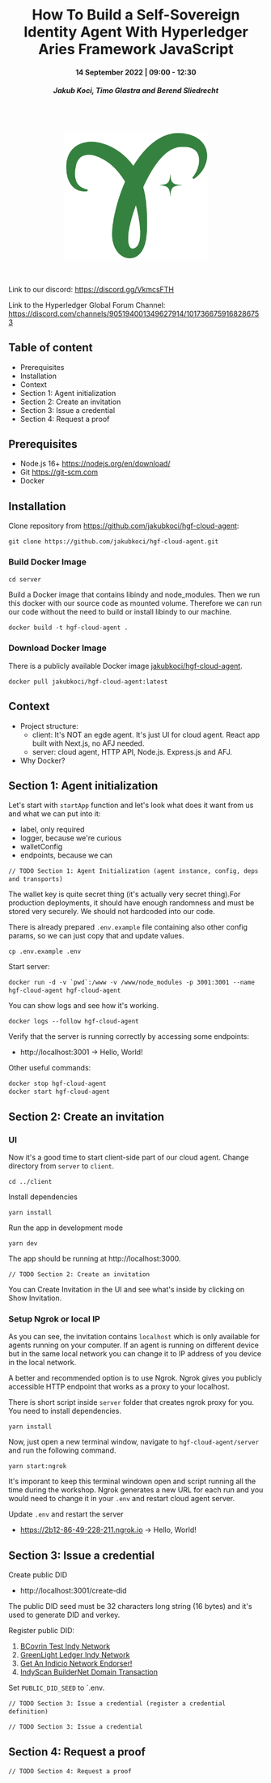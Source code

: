 <h1 align="center">How To Build a Self-Sovereign Identity Agent With Hyperledger Aries Framework JavaScript</h1>
<h4 align="center">14 September 2022 | 09:00 - 12:30</h4>
<h5 align="center">Jakub Koci, Timo Glastra and Berend Sliedrecht</h5>
<p align="center">
<br>
<br>
<br>
<img
  alt="Hyperledger Aries logo"
  src="https://raw.githubusercontent.com/hyperledger/aries-framework-javascript/aa31131825e3331dc93694bc58414d955dcb1129/images/aries-logo.png"
  height="250px"
/>
<br>
<br>
<br>
</p>

Link to our discord: https://discord.gg/VkmcsFTH

Link to the Hyperledger Global Forum Channel: https://discord.com/channels/905194001349627914/1017366759168286753

## Table of content

- Prerequisites
- Installation
- Context
- Section 1: Agent initialization
- Section 2: Create an invitation
- Section 3: Issue a credential
- Section 4: Request a proof

## Prerequisites

- Node.js 16+ https://nodejs.org/en/download/
- Git https://git-scm.com
- Docker

## Installation

Clone repository from https://github.com/jakubkoci/hgf-cloud-agent:

```
git clone https://github.com/jakubkoci/hgf-cloud-agent.git
```

### Build Docker Image

```
cd server
```

Build a Docker image that contains libindy and node_modules. Then we run this docker with our source code as mounted volume. Therefore we can run our code without the need to build or install libindy to our machine.

```
docker build -t hgf-cloud-agent .
```

### Download Docker Image

There is a publicly available Docker image [jakubkoci/hgf-cloud-agent](https://hub.docker.com/repository/docker/jakubkoci/hgf-cloud-agent).

```
docker pull jakubkoci/hgf-cloud-agent:latest
```

## Context

- Project structure:
  - client: It's NOT an egde agent. It's just UI for cloud agent. React app built with Next.js, no AFJ needed.
  - server: cloud agent, HTTP API, Node.js. Express.js and AFJ.
- Why Docker?

## Section 1: Agent initialization

Let's start with `startApp` function and let's look what does it want from us and what we can put into it:
- label, only required
- logger, because we're curious
- walletConfig
- endpoints, because we can

```
// TODO Section 1: Agent Initialization (agent instance, config, deps and transports)
```

The wallet key is quite secret thing (it's actually very secret thing).For production deployments, it should have enough randomness and must be stored very securely. We should not hardcoded into our code.

There is already prepared `.env.example` file containing also other config params, so we can just copy that and update values.

```
cp .env.example .env
```

Start server:

```
docker run -d -v `pwd`:/www -v /www/node_modules -p 3001:3001 --name hgf-cloud-agent hgf-cloud-agent
```

You can show logs and see how it's working.

```
docker logs --follow hgf-cloud-agent
```

Verify that the server is running correctly by accessing some endpoints:

- http://localhost:3001 -> Hello, World!

Other useful commands:

```
docker stop hgf-cloud-agent
docker start hgf-cloud-agent
```

## Section 2: Create an invitation

### UI

Now it's a good time to start client-side part of our cloud agent. Change directory from `server` to `client`.

```
cd ../client
```

Install dependencies

```
yarn install
```

Run the app in development mode

```
yarn dev
```

The app should be running at http://localhost:3000.

```
// TODO Section 2: Create an invitation
```

You can Create Invitation in the UI and see what's inside by clicking on Show Invitation.

### Setup Ngrok or local IP

As you can see, the invitation contains `localhost` which is only available for agents running on your computer. If an agent is running on different device but in the same local network you can change it to IP address of you device in the local network.

A better and recommended option is to use Ngrok. Ngrok gives you publicly accessible HTTP endpoint that works as a proxy to your localhost.

There is short script inside `server` folder that creates ngrok proxy for you. You need to install dependencies.

```
yarn install
```

Now, just open a new terminal window, navigate to `hgf-cloud-agent/server` and run the following command.

```
yarn start:ngrok
```

It's imporant to keep this terminal windown open and script running all the time during the workshop. Ngrok generates a new URL for each run and you would need to change it in your `.env` and restart cloud agent server.

Update `.env` and restart the server

- https://2b12-86-49-228-211.ngrok.io -> Hello, World!

## Section 3: Issue a credential

Create public DID

- http://localhost:3001/create-did

The public DID seed must be 32 characters long string (16 bytes) and it's used to generate DID and verkey.

Register public DID:

1. [BCovrin Test Indy Network](http://test.bcovrin.vonx.io/)
2. [GreenLight Ledger Indy Network](http://greenlight.bcovrin.vonx.io/)
3. [Get An Indicio Network Endorser!](https://selfserve.indiciotech.io/)
4. [IndyScan BuilderNet Domain Transaction](https://indyscan.io/txs/SOVRIN_BUILDERNET/domain)

Set `PUBLIC_DID_SEED` to `.env.

```
// TODO Section 3: Issue a credential (register a credential definition)
```

```
// TODO Section 3: Issue a credential
```

## Section 4: Request a proof

```
// TODO Section 4: Request a proof
```
